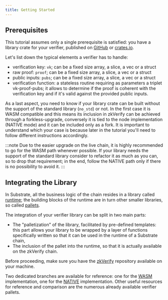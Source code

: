 ```yaml
---
title: Getting Started
---
```


## Prerequisites

This tutorial assumes only a single prerequisite is satisfied: you have a library crate for your verifier, published on [GitHub](https://github.com/) or [crates.io](https://crates.io/).

Let's list down the typical elements a verifier has to handle:

- verification key: `vk`; can be a fixed size array, a slice, a vec or a struct
- raw proof: `proof`; can be a fixed size array, a slice, a vec or a struct
- public inputs: `pubs`; can be a fixed size array, a slice, a vec or a struct
- verification function: a stateless routine requiring as parameters a triplet vk-proof-pubs; it allows to determine if the proof is coherent with the verification key and if it's valid against the provided public inputs.

As a last aspect, you need to know if your library crate can be built without the support of the standard library (`no_std`) or not. In the first case it is WASM compatible and this means its inclusion in zkVerify can be achieved through a forkless-upgrade, conversely it is tied to the node implementation (NATIVE mode) and it can be included only as a fork. It is important to understand which your case is because later in the tutorial you'll need to follow different instructions accordingly.

:::note
Due to the easier upgrade on the live chain, it is highly recommended to go for the WASM path whenever possible. If your library needs the support of the standard library consider to refactor it as much as you can, so to drop that requirement; in the end, follow the NATIVE path only if there is no possibility to avoid it.
:::

## Integrating the Library

In Substrate, all the business logic of the chain resides in a library called [runtime](https://docs.substrate.io/learn/architecture/#runtime); the building blocks of the runtime are in turn other smaller libraries, so called [pallets](https://docs.substrate.io/tutorials/build-application-logic/add-a-pallet/).

The integration of your verifier library can be split in two main parts:

- The "palletization" of the library, facilitated by pre-defined templates: this part allows your library to be wrapped by a layer of functions specifically written so that it can be used in the runtime of a Substrate chain,
- The inclusion of the pallet into the runtime, so that it is actually available on the zkVerify chain.

Before proceeding, make sure you have the [zkVerify](https://github.com/HorizenLabs/zkVerify) repository available on your machine.

Two dedicated branches are available for reference: one for the [WASM](https://github.com/HorizenLabs/zkVerify/tree/docs/new_verifier_tutorial_wasm) implementation, one for the [NATIVE](https://github.com/HorizenLabs/zkVerify/tree/docs/new_verifier_tutorial_native) implementation. Other useful resources for reference and comparison are the numerous already available verifier pallets.
